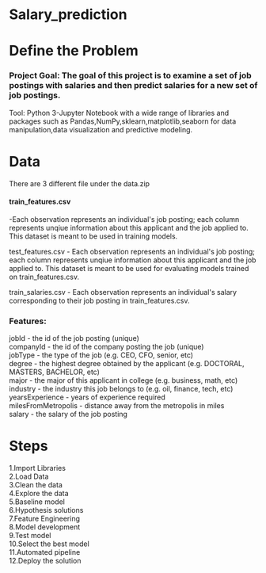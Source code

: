 # Salary_prediction
# Define the Problem
### Project Goal: The goal of this project is to examine a set of job postings with salaries and then predict salaries for a new set of job postings.
Tool: Python 3-Jupyter Notebook with a wide range of libraries and packages such as Pandas,NumPy,sklearn,matplotlib,seaborn for data manipulation,data visualization and predictive modeling.
# Data
There are 3 different file under the data.zip  
<h4>train_features.csv</h4>-Each observation represents an individual's job posting; each column represents unqiue information about this applicant and the job applied to. This dataset is meant to be used in training models.

test_features.csv - Each observation represents an individual's job posting; each column represents unqiue information about this applicant and the job applied to. This dataset is meant to be used for evaluating models trained on train_features.csv.

train_salaries.csv - Each observation represents an individual's salary corresponding to their job posting in train_features.csv.

### Features:

jobId - the id of the job posting (unique)  
companyId - the id of the company posting the job (unique)  
jobType - the type of the job (e.g. CEO, CFO, senior, etc)  
degree - the highest degree obtained by the applicant (e.g. DOCTORAL, MASTERS, BACHELOR, etc)  
major - the major of this applicant in college (e.g. business, math, etc)  
industry - the industry this job belongs to (e.g. oil, finance, tech, etc)  
yearsExperience - years of experience required  
milesFromMetropolis - distance away from the metropolis in miles  
salary - the salary of the job posting  
# Steps
1.Import Libraries  
2.Load Data  
3.Clean the data  
4.Explore the data  
5.Baseline model  
6.Hypothesis solutions  
7.Feature Engineering   
8.Model development  
9.Test model  
10.Select the best model  
11.Automated pipeline     
12.Deploy the solution    


